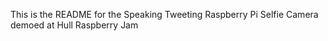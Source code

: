 This is the README for the Speaking Tweeting Raspberry Pi Selfie Camera demoed at Hull Raspberry Jam
